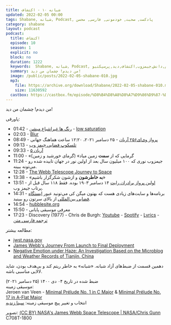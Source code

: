 ```yaml
---
title: شبانه ۱۰ - اکتشاف
updated: 2022-02-05 00:00
tags: Shabane, شبانه, Podcast, پادکست, صحبت, خودمونی, فارسی, محسن
category: shabane
layout: podcast
podcast:
  title: اکتشاف
  episode: 10
  season: 1
  explicit: no
  block: no
  duration: 1222
  keywords:  Shabane, شبانه, Podcast, پادکست, صحبت, خودمونی,علم,دانش,جیمزوب,اکتشاف,دید,پرسپکتیو
  summary: من دیدم! چشمان من دید!
  image: /public/posts/2022-02-05-shabane-010.jpg
  mp3: 
    file: https://archive.org/download/Shabane/2022-02-05-shabane-010.mp3
    size: 11630592
  castbox: https://castbox.fm/episode/%D8%B4%D8%A8%D8%A7%D9%86%D9%87-%DB%B1%DB%B0---%D8%A7%DA%A9%D8%AA%D8%B4%D8%A7%D9%81-id2452890-id465273152
---
```

من دیدم! چشمان من دید!

<!--more-->

پاورقی:

* 01:42 - [رنگ ها غیراشباع میشن](https://korivand.com/color-saturation/) - [low saturation](https://en.wikipedia.org/wiki/Colorfulness#Saturation)
* 02:03 - [Blur](https://en.wikipedia.org/wiki/Gaussian_blur)
* 08:49 - [پرواز وی‌ای۲۵۶ آریان](https://fa.wikipedia.org/wiki/%D9%BE%D8%B1%D9%88%D8%A7%D8%B2_%D9%88%DB%8C%E2%80%8C%D8%A7%DB%8C%DB%B2%DB%B5%DB%B6_%D8%A2%D8%B1%DB%8C%D8%A7%D9%86) - ۲۵ دسامبر ۲۰۲۱، ۱۲:۲۰ ساعت هماهنگ جهانی
* 09:13 - [تلسکوپ فضایی جیمز وب](https://fa.wikipedia.org/wiki/%D8%AA%D9%84%D8%B3%DA%A9%D9%88%D9%BE_%D9%81%D8%B6%D8%A7%DB%8C%DB%8C_%D8%AC%DB%8C%D9%85%D8%B2_%D9%88%D8%A8)
* 09:33 - [آریان ۵](https://fa.wikipedia.org/wiki/%D8%A2%D8%B1%DB%8C%D8%A7%D9%86_%DB%B5)
* 11:00 - «گرمایی که از **سمت** زمین میاد» (گرمای خورشید و زمین)
* 11:24 - جیمزوب نوری که ۱۰۰ میلیون سال بعد از اولین نور در جهان تابیده شده رو می‌تونه ببینه.
* 12:28 - [The Webb Telescope Journey to Space](https://www.youtube.com/watch?v=wbOhkMQ2Lns&list=PLcy1hEnsejK0_ImohqEdxsB7ECXhGWaG1&index=1)
* 13:38 - «**به خاطرشون** و ازشون شکرگزار باشیم» 
* 13:51 - [اولین پرواز برادران رایت](https://en.wikipedia.org/wiki/Wright_brothers#First_powered_flight) ۱۴ دسامبر ۱۹۰۳ بوده. فقط ۱۱۸ سال قبل از پرتاب جیمز وب.
* 14:31 - برنامه‌ها و سایت‌های زیادی هست که بهتون میگن کی می‌تونید عبور [ایستگاه فضایی بین‌المللی](https://fa.wikipedia.org/wiki/%D8%A7%DB%8C%D8%B3%D8%AA%DA%AF%D8%A7%D9%87_%D9%81%D8%B6%D8%A7%DB%8C%DB%8C_%D8%A8%DB%8C%D9%86%E2%80%8C%D8%A7%D9%84%D9%85%D9%84%D9%84%DB%8C) از بالای سرتون رو ببینید.
* 14:54 - [hubblesite.org](https://hubblesite.org/)
* 15:50 - معرفی موسیقی پایانی
* 17:23 - Discovery (1977) - Chris de Burgh: 
[Youtube](https://www.youtube.com/watch?v=2yR3KRzHZsk&list=PLflfic2qZOnFwXMG_kqBzkzPgFyC8EMqy) - 
[Spotify](https://open.spotify.com/track/41tDv5zfO0BQXPFiER1eyO) - 
[Lyrics](https://lyricstranslate.com/fa/chris-de-burgh-discovery-lyrics.html) - 
[ترجمه فارسی متن](https://lyricstranslate.com/fa/chris-de-burgh-discovery-persian)

مطالعه بیشتر:
* [jwst.nasa.gov](https://www.jwst.nasa.gov/)
* [James Webb's Journey From Launch to Final Deployment](https://www.youtube.com/watch?v=7As2j6a6Dmw)
* [Negative Emotion under Haze: An Investigation Based on the Microblog and Weather Records of Tianjin, China](https://www.ncbi.nlm.nih.gov/pmc/articles/PMC6338934/)

دهمین قسمت از ضبط‌های آزاد شبانه. «شبانه» به خاطر ریتم کند و بی‌هدف بودن، شاید لالایی مناسبی باشه.

ضبط شده در تاریخ ۰۴ دی ۱۴۰۰ (۲۵ دسامبر ۲۰۲۱)  
موسیقی زمینه:  
Jeroen van Veen - [Minimal Prélude No. 1 in C Major](https://youtu.be/7RjTQcY9VQg) & 
[Minimal Prélude No. 17 in A-Flat Major](https://youtu.be/7RjTQcY9VQg?t=4239)  
انتخاب و تغییر پیچ موسیقی زمینه: [سینا زندیه](https://www.instagram.com/sinaswebz/)

تصویر: [(CC BY) NASA's James Webb Space Telescope | NASA/Chris Gunn](https://www.flickr.com/photos/nasawebbtelescope/51160896812)  
C708T-1800
